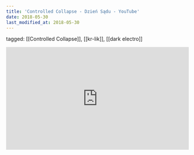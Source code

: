```yaml
---
title: 'Controlled Collapse - Dzień Sądu - YouTube'
date: 2018-05-30
last_modified_at: 2018-05-30
---
```

tagged: [[Controlled Collapse]], [[kr-lik]], [[dark electro]]
<iframe allow="accelerometer; autoplay; clipboard-write; encrypted-media; gyroscope; picture-in-picture" allowfullscreen="" frameborder="0" height="281" id="youtube_iframe" src="https://www.youtube.com/embed/92waiEyd668?feature=oembed&amp;enablejsapi=1&amp;origin=https://safe.txmblr.com&amp;wmode=opaque" width="500"></iframe>